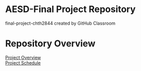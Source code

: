 # AESD-Final Project Repository
final-project-chth2844 created by GitHub Classroom

# Repository Overview 
[Project Overview](https://github.com/cu-ecen-aeld/final-project-chth2844/wiki/Project-Overview)\
[Project Schedule](https://github.com/cu-ecen-aeld/final-project-chth2844/wiki/Project-Schedule)
